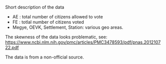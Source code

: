 Short description of the data
- AE : total number of citizens allowed to vote
- FE : totlal number of citizens voted
- Megye, OEVK, Settlement, Station: various geo areas.

The skewness of the data looks problematic, see: https://www.ncbi.nlm.nih.gov/pmc/articles/PMC3478593/pdf/pnas.201210722.pdf

The data is from a non-official source.
